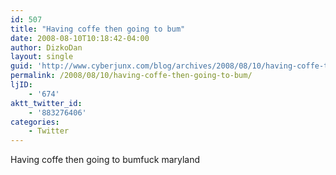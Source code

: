 ```yaml
---
id: 507
title: "Having coffe then going to bum"
date: 2008-08-10T10:18:42-04:00
author: DizkoDan
layout: single
guid: 'http://www.cyberjunx.com/blog/archives/2008/08/10/having-coffe-then-going-to-bum/'
permalink: /2008/08/10/having-coffe-then-going-to-bum/
ljID:
    - '674'
aktt_twitter_id:
    - '883276406'
categories:
    - Twitter
---
```


Having coffe then going to bumfuck maryland